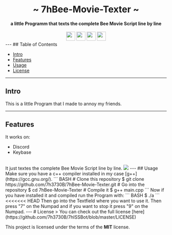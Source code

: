 <div align="center">
    <h1>~ 7hBee-Movie-Texter ~</h1>
    <strong>
        a little Programm that texts the complete Bee Movie Script line by line
    </strong><br/><br/>
    <img height="28" src="https://img.shields.io/github/license/7h3730B/7hISSBot?style=for-the-badge">
    <img height="28" src="https://img.shields.io/github/repo-size/7h3730B/7hBee-Movie-Texter?style=for-the-badge">
    <img height="28" src="https://img.shields.io/github/stars/7h3730B/7hBee-Movie-Texter?style=for-the-badge">
    <img height="28" src="https://forthebadge.com/images/badges/built-with-love.svg">

</div>
---
## Table of Contents

* [Intro](#intro) 
* [Features](#features) 
* [Usage](#usage) 
* [License](#license)
---
## Intro

This is a little Program that I made to annoy my friends.

---  
## Features

It works on:
- Discord
- Keybase  
<br/>
It just textes the complete Bee Movie Script line by line.  
<img src="https://raw.github.com/7h3730B/7hBee-Movie-Texter/master/preview.gif">  
 ---
## Usage
Make sure you have a c++ compiler installed in my case [g++](https://gcc.gnu.org/).  
``` BASH
# Clone this repository
$ git clone https://github.com/7h3730B/7hBee-Movie-Texter.git
# Go into the repository
$ cd 7hBee-Movie-Texter
# Compile it
$ g++ main.cpp
```
Now if you have installed it and compiled run the Program with:  
``` BASH
$ ./a
```
<<<<<<< HEAD
Then go into the Textfield where you want to use it.  
Then press "7" on the Numpad  
and if you want to stop it press "9" on the Numpad.  
---
# License
> You can check out the full license [here](https://github.com/7h3730B/7hISSBot/blob/master/LICENSE)  
 
This project is licensed under the terms of the **MIT** license.
